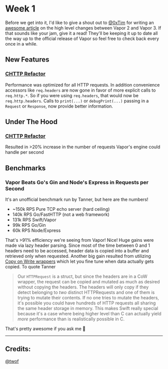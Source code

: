 # Week 1

Before we get into it, I'd like to give a shout out to [@0xTim](https://github.com/0xTim) for writing an [awesome article](https://geeks.brokenhands.io/blog/posts/whats-new-in-vapor-3/) on the high level changes between Vapor 2 and Vapor 3. If that sounds like your jam, give it a read! They'll be keeping it up to date all the way up to the official release of Vapor so feel free to check back every once in a while.

## New Features

### [CHTTP Refactor](https://github.com/vapor/vapor/pull/1458)
Performance was optimized for all HTTP requests. In addition convenience accessors like `req.headers` are now gone in favor of more explicit calls to `req.http.*`. So if you were using `req.headers`, that would now be `req.http.headers`. Calls to `print(...)` or `debugPrint(...)` passing in a `Request` or `Response`, now provide better information.

## Under The Hood

### [CHTTP Refactor](https://github.com/vapor/engine/pull/211)
Resulted in >20% increase in the number of requests Vapor's engine could handle per second

## Benchmarks

### Vapor Beats Go's Gin and Node's Express in Requests per Second
It's an unofficial benchmark run by Tanner, but here are the numbers!
- ~150k RPS Pure TCP echo server (hard ceiling)
- 140k RPS Go/FastHTTP (not a web framework)
- 131k RPS Swift/Vapor
- 99k RPS Go/Gin
- 60k RPS Node/Express

That's >91% efficiency we're seeing from Vapor! Nice! Huge gains were made via lazy header parsing. Since most of the time between 0 and 1 headers need to be accessed, header data is copied into a buffer and retrieved only when requested. Another big gain resulted from utilizing [Copy on Write wrappers](https://marcosantadev.com/copy-write-swift-value-types/) which let you fine tune when data actually gets copied. To quote Tanner

>Our `HTTPRequest` is a struct, but since the headers are in a CoW wrapper, the request can be copied and mutated as much as desired without copying the headers. The headers will only copy if they detect belonging to _two_ distinct HTTPRequests and one of them is trying to mutate their contents. If no one tries to mutate the headers, it's possible you could have hundreds of HTTP requests all sharing the same header storage in memory. This makes Swift really special because it's a case where being higher level than C can actually yield _more_ performance than is realistically possible in C.

That's pretty awesome if you ask me 🏁

***

## Credits:
[@twof](https://github.com/twof) 

